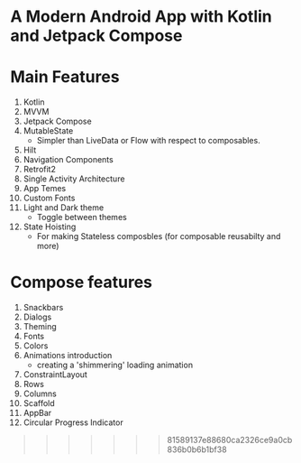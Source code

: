 # A Modern Android App with Kotlin and Jetpack Compose

# Main Features
1. Kotlin
1. MVVM
1. Jetpack Compose
1. MutableState
	- Simpler than LiveData or Flow with respect to composables.
1. Hilt
1. Navigation Components
1. Retrofit2
1. Single Activity Architecture
1. App Temes
1. Custom Fonts
1. Light and Dark theme
	- Toggle between themes
1. State Hoisting
 	- For making Stateless composbles (for composable reusabilty and more)

# Compose features
1. Snackbars
2. Dialogs
3. Theming
4. Fonts
5. Colors
6. Animations introduction
	- creating a 'shimmering' loading animation
7. ConstraintLayout
8. Rows
9. Columns
10. Scaffold
11. AppBar
12. Circular Progress Indicator

>>>>>>> 81589137e88680ca2326ce9a0cb836b0b6b1bf38
